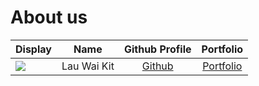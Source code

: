 # About us

Display | Name | Github Profile | Portfolio 
--------|:----:|:--------------:|:---------:
![](https://via.placeholder.com/100.png?text=Photo) | Lau Wai Kit | [Github](https://github.com/WaiKit-nus) | [Portfolio](docs/team/waikit-nus.md)
